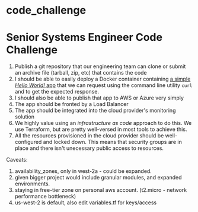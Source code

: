 # code_challenge
# Senior Systems Engineer Code Challenge

 1. Publish a git repository that our engineering team can clone or submit an archive file (tarball, zip, etc) that contains the code
 2. I should be able to easily deploy a Docker container containing [a simple _Hello World!_ app](https://hub.docker.com/r/training/webapp/) that we can request using the command line utility `curl` and to get the expected response.
 3. I should also be able to publish that app to AWS or Azure very simply
 4. The app should be fronted by a Load Balancer
 5. The app should be integrated into the cloud provider's monitoring solution
 6. We highly value using an _infrastructure as code_ approach to do this.  We use Terraform, but are pretty well-versed in most tools to achieve this.
 7. All the resources provisioned in the cloud provider should be well-configured and locked down.  This means that security groups are in place and there isn't unecessary public access to resources.

Caveats:

1. availability_zones, only in west-2a - could be expanded.
2. given bigger project would include granular modules, and expanded environments.
3. staying in free-tier zone on personal aws account. (t2.micro - network performance bottleneck)
4. us-west-2 is default, also edit variables.tf for keys/access
